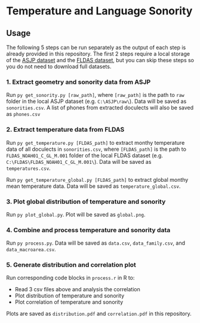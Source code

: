 # Temperature and Language Sonority

## Usage

The following 5 steps can be run separately as the output of each step is already provided in this repository. The first 2 steps require a local storage of the [ASJP dataset](https://github.com/lexibank/asjp) and the [FLDAS dataset](https://hydro1.gesdisc.eosdis.nasa.gov/data/FLDAS/FLDAS_NOAH01_C_GL_M.001/), but you can skip these steps so you do not need to download full datasets.

### 1. Extract geometry and sonority data from ASJP

Run `py get_sonority.py [raw_path]`, where `[raw_path]` is the path to `raw` folder in the local ASJP dataset (e.g. `C:\ASJP\raw\`). Data will be saved as `sonorities.csv`. A list of phones from extracted doculects will also be saved as `phones.csv`

### 2. Extract temperature data from FLDAS

Run `py get_temperature.py [FLDAS_path]` to extract monthy temperature data of all doculects in `sonorities.csv`, where `[FLDAS_path]` is the path to `FLDAS_NOAH01_C_GL_M.001` folder of the local FLDAS dataset (e.g. `C:\FLDAS\FLDAS_NOAH01_C_GL_M.001\`). Data will be saved as `temperatures.csv`.

Run `py get_temperature_global.py [FLDAS_path]` to extract global monthy mean temperature data. Data will be saved as `temperature_global.csv`.

### 3. Plot global distribution of temperature and sonority

Run `py plot_global.py`. Plot will be saved as `global.png`.

### 4. Combine and process temperature and sonority data

Run `py process.py`. Data will be saved as `data.csv`, `data_family.csv`, and `data_macroarea.csv`.

### 5. Generate distribution and correlation plot

Run corresponding code blocks in `process.r` in R to:

- Read 3 csv files above and analysis the correlation
- Plot distribution of temperature and sonority
- Plot correlation of temperature and sonority

Plots are saved as `distribution.pdf` and `correlation.pdf` in this repository.

